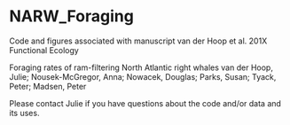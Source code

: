 # NARW_Foraging
Code and figures associated with manuscript van der Hoop et al. 201X Functional Ecology

Foraging rates of ram-filtering North Atlantic right whales
van der Hoop, Julie; Nousek-McGregor, Anna; Nowacek, Douglas; Parks, Susan; Tyack, Peter; Madsen, Peter

Please contact Julie if you have questions about the code and/or data and its uses. 
